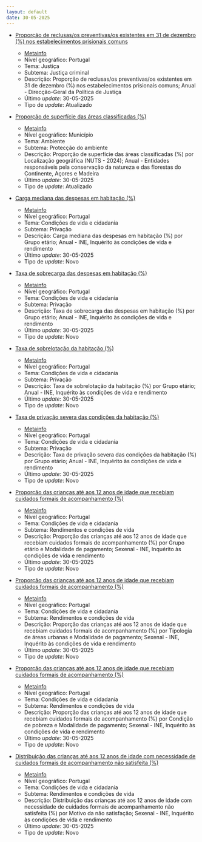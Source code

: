 ```yaml
---
layout: default
date: 30-05-2025
---
```

* [Proporção de reclusas/os preventivas/os existentes em 31 de dezembro (%) nos estabelecimentos prisionais comuns](https://www.ine.pt/xportal/xmain?xpid=INE&xpgid=ine_indicadores&indOcorrCod=0007347&contexto=bd&selTab=tab2)
  * [Metainfo](https://www.ine.pt/bddXplorer/htdocs/minfo.jsp?var_cd=0007347&lingua=PT)
  * Nível geográfico: Portugal
  * Tema: Justiça
  * Subtema: Justiça criminal
  * Descrição: Proporção de reclusas/os preventivas/os existentes em 31 de dezembro (%) nos estabelecimentos prisionais comuns; Anual - Direcção-Geral da Política de Justiça
  * Último _update_: 30-05-2025
  * Tipo de _update_: Atualizado

* [Proporção de superfície das áreas classificadas (%)](https://www.ine.pt/xportal/xmain?xpid=INE&xpgid=ine_indicadores&indOcorrCod=0014431&contexto=bd&selTab=tab2)
  * [Metainfo](https://www.ine.pt/bddXplorer/htdocs/minfo.jsp?var_cd=0014431&lingua=PT)
  * Nível geográfico: Município
  * Tema: Ambiente
  * Subtema: Protecção do ambiente
  * Descrição: Proporção de superfície das áreas classificadas (%) por Localização geográfica (NUTS - 2024); Anual - Entidades responsáveis pela conservação da natureza e das florestas do Continente, Açores e Madeira
  * Último _update_: 30-05-2025
  * Tipo de _update_: Atualizado

* [Carga mediana das despesas em habitação (%)](https://www.ine.pt/xportal/xmain?xpid=INE&xpgid=ine_indicadores&indOcorrCod=0014427&contexto=bd&selTab=tab2)
  * [Metainfo](https://www.ine.pt/bddXplorer/htdocs/minfo.jsp?var_cd=0014427&lingua=PT)
  * Nível geográfico: Portugal
  * Tema: Condições de vida e cidadania
  * Subtema: Privação
  * Descrição: Carga mediana das despesas em habitação (%) por Grupo etário; Anual - INE, Inquérito às condições de vida e rendimento
  * Último _update_: 30-05-2025
  * Tipo de _update_: Novo

* [Taxa de sobrecarga das despesas em habitação (%)](https://www.ine.pt/xportal/xmain?xpid=INE&xpgid=ine_indicadores&indOcorrCod=0014428&contexto=bd&selTab=tab2)
  * [Metainfo](https://www.ine.pt/bddXplorer/htdocs/minfo.jsp?var_cd=0014428&lingua=PT)
  * Nível geográfico: Portugal
  * Tema: Condições de vida e cidadania
  * Subtema: Privação
  * Descrição: Taxa de sobrecarga das despesas em habitação (%) por Grupo etário; Anual - INE, Inquérito às condições de vida e rendimento
  * Último _update_: 30-05-2025
  * Tipo de _update_: Novo

* [Taxa de sobrelotação da habitação (%)](https://www.ine.pt/xportal/xmain?xpid=INE&xpgid=ine_indicadores&indOcorrCod=0014429&contexto=bd&selTab=tab2)
  * [Metainfo](https://www.ine.pt/bddXplorer/htdocs/minfo.jsp?var_cd=0014429&lingua=PT)
  * Nível geográfico: Portugal
  * Tema: Condições de vida e cidadania
  * Subtema: Privação
  * Descrição: Taxa de sobrelotação da habitação (%) por Grupo etário; Anual - INE, Inquérito às condições de vida e rendimento
  * Último _update_: 30-05-2025
  * Tipo de _update_: Novo

* [Taxa de privação severa das condições da habitação (%)](https://www.ine.pt/xportal/xmain?xpid=INE&xpgid=ine_indicadores&indOcorrCod=0014430&contexto=bd&selTab=tab2)
  * [Metainfo](https://www.ine.pt/bddXplorer/htdocs/minfo.jsp?var_cd=0014430&lingua=PT)
  * Nível geográfico: Portugal
  * Tema: Condições de vida e cidadania
  * Subtema: Privação
  * Descrição: Taxa de privação severa das condições da habitação (%) por Grupo etário; Anual - INE, Inquérito às condições de vida e rendimento
  * Último _update_: 30-05-2025
  * Tipo de _update_: Novo

* [Proporção das crianças até aos 12 anos de idade que recebiam cuidados formais de acompanhamento (%)](https://www.ine.pt/xportal/xmain?xpid=INE&xpgid=ine_indicadores&indOcorrCod=0014438&contexto=bd&selTab=tab2)
  * [Metainfo](https://www.ine.pt/bddXplorer/htdocs/minfo.jsp?var_cd=0014438&lingua=PT)
  * Nível geográfico: Portugal
  * Tema: Condições de vida e cidadania
  * Subtema: Rendimentos e condições de vida
  * Descrição: Proporção das crianças até aos 12 anos de idade que recebiam cuidados formais de acompanhamento (%) por Grupo etário e Modalidade de pagamento; Sexenal - INE, Inquérito às condições de vida e rendimento
  * Último _update_: 30-05-2025
  * Tipo de _update_: Novo

* [Proporção das crianças até aos 12 anos de idade que recebiam cuidados formais de acompanhamento (%)](https://www.ine.pt/xportal/xmain?xpid=INE&xpgid=ine_indicadores&indOcorrCod=0014439&contexto=bd&selTab=tab2)
  * [Metainfo](https://www.ine.pt/bddXplorer/htdocs/minfo.jsp?var_cd=0014439&lingua=PT)
  * Nível geográfico: Portugal
  * Tema: Condições de vida e cidadania
  * Subtema: Rendimentos e condições de vida
  * Descrição: Proporção das crianças até aos 12 anos de idade que recebiam cuidados formais de acompanhamento (%) por Tipologia de áreas urbanas e Modalidade de pagamento; Sexenal - INE, Inquérito às condições de vida e rendimento
  * Último _update_: 30-05-2025
  * Tipo de _update_: Novo

* [Proporção das crianças até aos 12 anos de idade que recebiam cuidados formais de acompanhamento (%)](https://www.ine.pt/xportal/xmain?xpid=INE&xpgid=ine_indicadores&indOcorrCod=0014440&contexto=bd&selTab=tab2)
  * [Metainfo](https://www.ine.pt/bddXplorer/htdocs/minfo.jsp?var_cd=0014440&lingua=PT)
  * Nível geográfico: Portugal
  * Tema: Condições de vida e cidadania
  * Subtema: Rendimentos e condições de vida
  * Descrição: Proporção das crianças até aos 12 anos de idade que recebiam cuidados formais de acompanhamento (%) por Condição de pobreza e Modalidade de pagamento; Sexenal - INE, Inquérito às condições de vida e rendimento
  * Último _update_: 30-05-2025
  * Tipo de _update_: Novo

* [Distribuição das crianças até aos 12 anos de idade com necessidade de cuidados formais de acompanhamento não satisfeita (%)](https://www.ine.pt/xportal/xmain?xpid=INE&xpgid=ine_indicadores&indOcorrCod=0014442&contexto=bd&selTab=tab2)
  * [Metainfo](https://www.ine.pt/bddXplorer/htdocs/minfo.jsp?var_cd=0014442&lingua=PT)
  * Nível geográfico: Portugal
  * Tema: Condições de vida e cidadania
  * Subtema: Rendimentos e condições de vida
  * Descrição: Distribuição das crianças até aos 12 anos de idade com necessidade de cuidados formais de acompanhamento não satisfeita (%) por Motivo da não satisfação; Sexenal - INE, Inquérito às condições de vida e rendimento
  * Último _update_: 30-05-2025
  * Tipo de _update_: Novo

